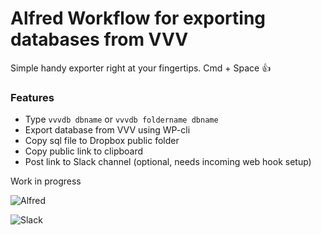 
# Alfred Workflow for exporting databases from VVV

Simple handy exporter right at your fingertips. Cmd + Space 👍

### Features 
+ Type ```vvvdb dbname``` or ```vvvdb foldername dbname```
+ Export database from VVV using WP-cli
+ Copy sql file to Dropbox public folder
+ Copy public link to clipboard
+ Post link to Slack channel (optional, needs incoming web hook setup)

Work in progress

![Alfred](https://cloud.githubusercontent.com/assets/307676/15894167/bfbea768-2d84-11e6-8119-5064cd55b136.png)

![Slack](https://cloud.githubusercontent.com/assets/307676/15894556/c94cae68-2d86-11e6-9372-0058224cbf92.png)